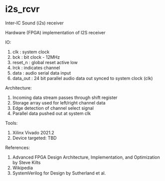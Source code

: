 # i2s_rcvr
Inter-IC Sound (i2s) receiver

Hardware (FPGA) implementation of I2S receiver 

IO:

1. clk        : system clock 
2. bck        : bit clock - 12MHz 
3. reset_n    : global reset active low
4. lrck       : indicates channel
5. data       : audio serial data input
6. data_out   : 24 bit parallel audio data out synced to system clock (clk)

Architecture: 

1. Incoming data stream passes through shift register
2. Storage array used for left/right channel data
3. Edge detection of channel select signal
4. Parallel data pushed out at system clk
   
Tools:

1. Xilinx Vivado 2021.2
2. Device targeted: TBD
   
References:

1. Advanced FPGA Design Architecture, Implementation, and Optimization by Steve Kilts
2. Wikipedia
3. SystemVerilog for Design by Sutherland et al.
